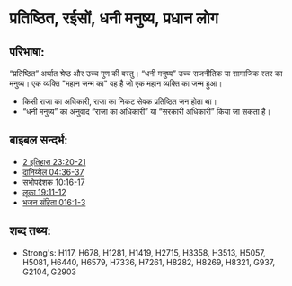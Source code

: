 # प्रतिष्ठित, रईसों, धनी मनुष्य, प्रधान लोग #

## परिभाषा: ##

“प्रतिष्ठित” अर्थात श्रेष्ठ और उच्च गुण की वस्तु। “धनी मनुष्य” उच्च राजनीतिक या सामाजिक स्तर का मनुष्य। एक व्यक्ति "महान जन्म का" वह है जो एक महान व्यक्ति का जन्म हुआ।

* किसी राजा का अधिकारी, राजा का निकट सेवक प्रतिष्ठित जन होता था।
* “धनी मनुष्य” का अनुवाद “राजा का अधिकारी” या “सरकारी अधिकारी” किया जा सकता है।

## बाइबल सन्दर्भ: ##

* [2 इतिहास 23:20-21](rc://en/tn/help/2ch/23/20)
* [दानिय्येल 04:36-37](rc://en/tn/help/dan/04/36)
* [सभोपदेशक 10:16-17](rc://en/tn/help/ecc/10/16)
* [लूका 19:11-12](rc://en/tn/help/luk/19/11)
* [भजन संहिता 016:1-3](rc://en/tn/help/psa/016/001)

## शब्द तथ्य: ##

* Strong's: H117, H678, H1281, H1419, H2715, H3358, H3513, H5057, H5081, H6440, H6579, H7336, H7261, H8282, H8269, H8321, G937, G2104, G2903
